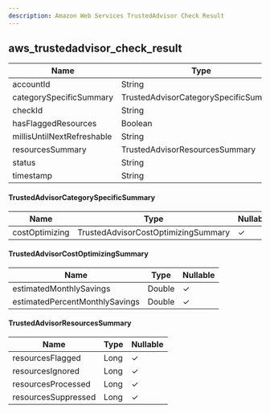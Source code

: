 ```yaml
---
description: Amazon Web Services TrustedAdvisor Check Result
---
```

aws_trustedadvisor_check_result
-------------------------------

| **Name**                   | **Type**                              | **Nullable** |
| -------------------------- | ------------------------------------- | ------------ |
| accountId                  | String                                | &cross;      |
| categorySpecificSummary    | TrustedAdvisorCategorySpecificSummary | &check;      |
| checkId                    | String                                | &cross;      |
| hasFlaggedResources        | Boolean                               | &check;      |
| millisUntilNextRefreshable | String                                | &check;      |
| resourcesSummary           | TrustedAdvisorResourcesSummary        | &check;      |
| status                     | String                                | &check;      |
| timestamp                  | String                                | &check;      |

#### TrustedAdvisorCategorySpecificSummary
| **Name**       | **Type**                            | **Nullable** |
| -------------- | ----------------------------------- | ------------ |
| costOptimizing | TrustedAdvisorCostOptimizingSummary | &check;      |

#### TrustedAdvisorCostOptimizingSummary
| **Name**                       | **Type** | **Nullable** |
| ------------------------------ | -------- | ------------ |
| estimatedMonthlySavings        | Double   | &check;      |
| estimatedPercentMonthlySavings | Double   | &check;      |

#### TrustedAdvisorResourcesSummary
| **Name**            | **Type** | **Nullable** |
| ------------------- | -------- | ------------ |
| resourcesFlagged    | Long     | &check;      |
| resourcesIgnored    | Long     | &check;      |
| resourcesProcessed  | Long     | &check;      |
| resourcesSuppressed | Long     | &check;      |
